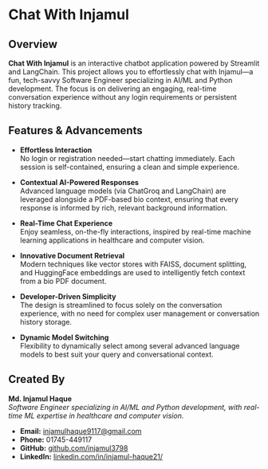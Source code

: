 # Chat With Injamul

## Overview

**Chat With Injamul** is an interactive chatbot application powered by Streamlit and LangChain. This project allows you to effortlessly chat with Injamul—a fun, tech-savvy Software Engineer specializing in AI/ML and Python development. The focus is on delivering an engaging, real-time conversation experience without any login requirements or persistent history tracking.

## Features & Advancements

- **Effortless Interaction**  
  No login or registration needed—start chatting immediately. Each session is self-contained, ensuring a clean and simple experience.

- **Contextual AI-Powered Responses**  
  Advanced language models (via ChatGroq and LangChain) are leveraged alongside a PDF-based bio context, ensuring that every response is informed by rich, relevant background information.

- **Real-Time Chat Experience**  
  Enjoy seamless, on-the-fly interactions, inspired by real-time machine learning applications in healthcare and computer vision.

- **Innovative Document Retrieval**  
  Modern techniques like vector stores with FAISS, document splitting, and HuggingFace embeddings are used to intelligently fetch context from a bio PDF document.

- **Developer-Driven Simplicity**  
  The design is streamlined to focus solely on the conversation experience, with no need for complex user management or conversation history storage.

- **Dynamic Model Switching**  
  Flexibility to dynamically select among several advanced language models to best suit your query and conversational context.

## Created By

**Md. Injamul Haque**  
*Software Engineer specializing in AI/ML and Python development, with real-time ML expertise in healthcare and computer vision.*

- **Email:** injamulhaque9117@gmail.com  
- **Phone:** 01745-449117  
- **GitHub:** [github.com/injamul3798](https://github.com/injamul3798)  
- **LinkedIn:** [linkedin.com/in/injamul-haque21/](https://www.linkedin.com/in/injamul-haque21/)

